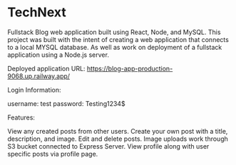 # TechNext
Fullstack Blog web application built using React, Node, and MySQL. 
This project was built with the intent of creating a web application that connects to a local MYSQL database. 
As well as work on deployment of a fullstack application using a Node.js server.


Deployed application URL: https://blog-app-production-9068.up.railway.app/


Login Information:

username: test
password: Testing1234$

Features: 

View any created posts from other users.
Create your own post with a title, description, and image.
Edit and delete posts.
Image uploads work through S3 bucket connected to Express Server.
View profile along with user specific posts via profile page.


